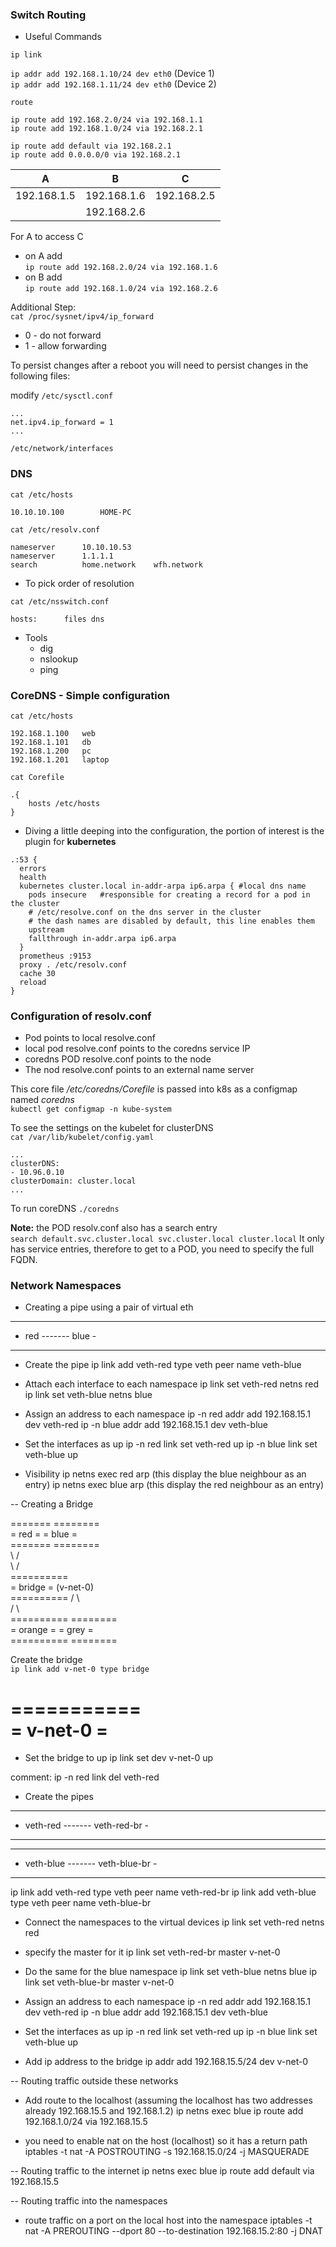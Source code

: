 ### Switch Routing

- Useful Commands  

```ip link```

```ip addr add 192.168.1.10/24 dev eth0``` (Device 1)    
```ip addr add 192.168.1.11/24 dev eth0``` (Device 2)  

```route```  

```ip route add 192.168.2.0/24 via 192.168.1.1```  
```ip route add 192.168.1.0/24 via 192.168.2.1```  

```ip route add default via 192.168.2.1```  
```ip route add 0.0.0.0/0 via 192.168.2.1```  

| A | B | C |  
|--|--|--|
| 192.168.1.5 | 192.168.1.6 | 192.168.2.5 |   
||192.168.2.6||

For A to access C  
- on A add  
```ip route add 192.168.2.0/24 via 192.168.1.6```  
- on B add  
```ip route add 192.168.1.0/24 via 192.168.2.6```    

Additional Step:  
```cat /proc/sysnet/ipv4/ip_forward```  
- 0 - do not forward
- 1 - allow forwarding

To persist changes after a reboot you will need to persist changes in the following files:

modify ```/etc/sysctl.conf```  
```
...
net.ipv4.ip_forward = 1
...
```  

```/etc/network/interfaces```

### DNS

```cat /etc/hosts```  
```
10.10.10.100		HOME-PC
```  

```cat /etc/resolv.conf```  
```
nameserver		10.10.10.53
nameserver		1.1.1.1
search			home.network	wfh.network
```
- To pick order of resolution

```cat /etc/nsswitch.conf```  
```
hosts:		files dns
```

- Tools
  - dig
  - nslookup
  - ping


### CoreDNS - Simple configuration


```cat /etc/hosts```
```
192.168.1.100	web
192.168.1.101	db
192.168.1.200	pc
192.168.1.201	laptop
```  

```cat Corefile```
```
.{
	hosts /etc/hosts
}
```

- Diving a little deeping into the configuration, the portion of interest is the plugin for **kubernetes**
```buildoutcfg
.:53 {
  errors
  health
  kubernetes cluster.local in-addr-arpa ip6.arpa { #local dns name
    pods insecure   #responsible for creating a record for a pod in the cluster 
    # /etc/resolve.conf on the dns server in the cluster 
    # the dash names are disabled by default, this line enables them
    upstream  
    fallthrough in-addr.arpa ip6.arpa
  }
  prometheus :9153
  proxy . /etc/resolv.conf
  cache 30
  reload
}
```  
### Configuration of resolv.conf
  - Pod points to local resolve.conf
  - local pod resolve.conf points to the coredns service IP
  - coredns POD resolve.conf points to the node
  - The nod resolve.conf points to an external name server

This core file _/etc/coredns/Corefile_ is passed into k8s as a configmap named _coredns_  
```kubectl get configmap -n kube-system```
  
To see the settings on the kubelet for clusterDNS  
```cat /var/lib/kubelet/config.yaml```  
```
...
clusterDNS:
- 10.96.0.10
clusterDomain: cluster.local
...
```  

To run coreDNS
```./coredns```

**Note:** the POD resolv.conf also has a search entry  
```search default.svc.cluster.local svc.cluster.local cluster.local```
It only has service entries, therefore to get to a POD, you need to specify the full FQDN.

### Network Namespaces

- Creating a pipe using a pair of virtual eth

-------     --------
- red ------- blue -
-------     --------

- Create the pipe 
ip link add veth-red type veth peer name veth-blue

- Attach each interface to each namespace
ip link set veth-red netns red
ip link set veth-blue netns blue

- Assign an address to each namespace
ip -n red addr add 192.168.15.1 dev veth-red
ip -n blue addr add 192.168.15.1 dev veth-blue

- Set the interfaces as up
ip -n red link set veth-red up
ip -n blue link set veth-blue up

- Visibility
ip netns exec red arp
(this display the blue neighbour as an entry)
ip netns exec blue arp
(this display the red neighbour as an entry)


-- Creating a Bridge

=======             ========  
= red =             = blue =   
=======             ========  
       \            /  
        \          /  
	     ==========  
         = bridge = (v-net-0)  
	     ==========
		/          \  
	   /	        \  
==========          ========  
= orange =          = grey =  
==========          ========

Create the bridge    
```ip link add v-net-0 type bridge```  

===========  
= v-net-0 =  
===========  

- Set the bridge to up
ip link set dev v-net-0 up

comment: ip -n red link del veth-red

- Create the pipes
-------------     ----------------
- veth-red ------- veth-red-br -
-------------     ----------------

-------------     ----------------
- veth-blue ------- veth-blue-br -
-------------     ----------------

ip link add veth-red type veth peer name veth-red-br
ip link add veth-blue type veth peer name veth-blue-br


- Connect the namespaces to the virtual devices
ip link set veth-red netns red
- specify the master for it
ip link set veth-red-br master v-net-0

- Do the same for the blue namespace
ip link set veth-blue netns blue
ip link set veth-blue-br master v-net-0

- Assign an address to each namespace
ip -n red addr add 192.168.15.1 dev veth-red
ip -n blue addr add 192.168.15.1 dev veth-blue

- Set the interfaces as up
ip -n red link set veth-red up
ip -n blue link set veth-blue up

- Add ip address to the bridge
ip addr add 192.168.15.5/24 dev v-net-0


-- Routing traffic outside these networks

- Add route to the localhost  (assuming the localhost has two addresses already 192.168.15.5 and 192.168.1.2)
ip netns exec blue ip route add 192.168.1.0/24 via 192.168.15.5

- you need to enable nat on the host (localhost) so it has a return path
iptables -t nat -A POSTROUTING -s 192.168.15.0/24 -j MASQUERADE


-- Routing traffic to the internet
ip netns exec blue ip route add default via 192.168.15.5

-- Routing traffic into the namespaces
- route traffic on a port on the local host into the namespace
iptables -t nat -A PREROUTING --dport 80 --to-destination 192.168.15.2:80 -j DNAT
